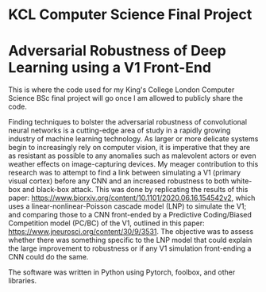 # KCL Computer Science Final Project
# Adversarial Robustness of Deep Learning using a V1 Front-End

This is where the code used for my King's College London Computer Science BSc final project will go once I am allowed to publicly share the code.

Finding techniques to bolster the adversarial robustness of convolutional neural networks is a cutting-edge area of study in a rapidly growing industry of machine learning technology. As larger or more delicate systems begin to increasingly rely on computer vision, it is imperative that they are as resistant as possible to any anomalies such as malevolent actors or even weather effects on image-capturing devices. My meager contribution to this research was to attempt to find a link between simulating a V1 (primary visual cortex) before any CNN and an increased robustness to both white-box and black-box attack. This was done by replicating the results of this paper: https://www.biorxiv.org/content/10.1101/2020.06.16.154542v2, which uses a linear-nonlinear-Poisson cascade model (LNP) to simulate the V1; and comparing those to a CNN front-ended by a Predictive Coding/Biased Competition model (PC/BC) of the V1, outlined in this paper: https://www.jneurosci.org/content/30/9/3531. The objective was to assess whether there was something specific to the LNP model that could explain the large improvement to robustness or if any V1 simulation front-ending a CNN could do the same.

The software was written in Python using Pytorch, foolbox, and other libraries. 
